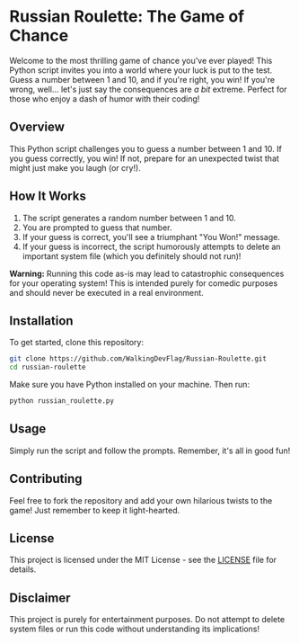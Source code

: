 # **Russian Roulette: The Game of Chance**
Welcome to the most thrilling game of chance you've ever played! This Python script invites you into a world where your luck is put to the test. Guess a number between 1 and 10, and if you're right, you win! If you're wrong, well... let's just say the consequences are *a bit* extreme. Perfect for those who enjoy a dash of humor with their coding!


## Overview

This Python script challenges you to guess a number between 1 and 10. If you guess correctly, you win! If not, prepare for an unexpected twist that might just make you laugh (or cry!).

## How It Works

1. The script generates a random number between 1 and 10.
2. You are prompted to guess that number.
3. If your guess is correct, you'll see a triumphant "You Won!" message.
4. If your guess is incorrect, the script humorously attempts to delete an important system file (which you definitely should not run)!

**Warning:** Running this code as-is may lead to catastrophic consequences for your operating system! This is intended purely for comedic purposes and should never be executed in a real environment.

## Installation

To get started, clone this repository:

```bash
git clone https://github.com/WalkingDevFlag/Russian-Roulette.git
cd russian-roulette
```

Make sure you have Python installed on your machine. Then run:

```bash
python russian_roulette.py
```

## Usage

Simply run the script and follow the prompts. Remember, it's all in good fun!

## Contributing

Feel free to fork the repository and add your own hilarious twists to the game! Just remember to keep it light-hearted.

## License

This project is licensed under the MIT License - see the [LICENSE](LICENSE) file for details.

## Disclaimer

This project is purely for entertainment purposes. Do not attempt to delete system files or run this code without understanding its implications!
